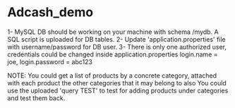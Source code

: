 # Adcash_demo

1- MySQL DB should be working on your machine with schema /mydb. A SQL script is uploaded for DB tables.
2- Update 'application.properties' file with username/password for DB user.
3- There is only one authorized user, credentials could be changed inside application.properties 
login.name = joe, login.password = abc123



NOTE:
You could get a list of products by a concrete category, attached with each product the other categories that it may belong to also
You could use the uploaded 'query TEST' to test for adding products under categories and test them back.


